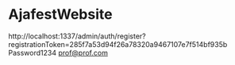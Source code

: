 # AjafestWebsite

http://localhost:1337/admin/auth/register?registrationToken=285f7a53d94f26a78320a9467107e7f514bf935b
Password1234
prof@prof.com
